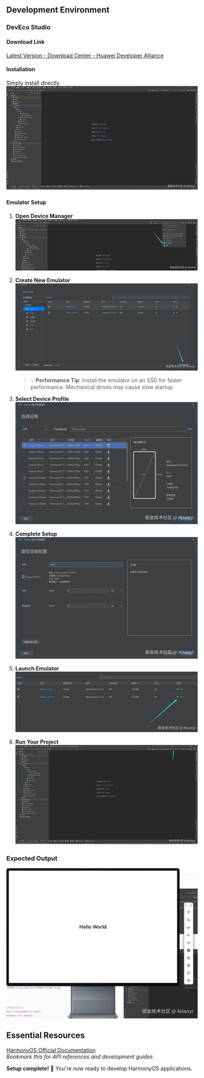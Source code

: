 ## Development Environment

### DevEco Studio

#### Download Link
[Latest Version - Download Center - Huawei Developer Alliance](https://developer.huawei.com/consumer/cn/download/)

#### Installation
Simply install directly.
![Installation Screenshot](/images//downLoad//1.webp)

#### Emulator Setup

1. **Open Device Manager**  
   ![Device Manager](/images//downLoad//2.webp)

2. **Create New Emulator**  
   ![New Emulator](/images//downLoad//3.webp)
   > 💡 **Performance Tip**: Install the emulator on an SSD for faster performance. Mechanical drives may cause slow startup.

3. **Select Device Profile**  
   ![Device Selection](/images//downLoad//4.webp)

4. **Complete Setup**  
   ![Finish Setup](/images//downLoad//5.webp)

5. **Launch Emulator**  
   ![Emulator Running](/images//downLoad//6.webp)

6. **Run Your Project**  
   ![Project Deployment](/images//downLoad//7.webp)

### Expected Output
![Final Result](/images//downLoad//8.webp)

## Essential Resources
[HarmonyOS Official Documentation](https://developer.huawei.com/consumer/cn/doc/harmonyos-guides/application-dev-guide)  
*Bookmark this for API references and development guides*

**Setup complete!** 🎉 You're now ready to develop HarmonyOS applications.